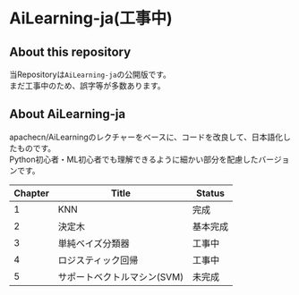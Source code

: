 # AiLearning-ja(工事中)

## About this repository
当Repositoryは`AiLearning-ja`の公開版です。  
まだ工事中のため、誤字等が多数あります。

## About AiLearning-ja
apachecn/AiLearningのレクチャーをベースに、コードを改良して、日本語化したものです。  
Python初心者・ML初心者でも理解できるように細かい部分を配慮したバージョンです。

| Chapter | Title | Status |
| ------------- | ------------- | ------------- |
| 1  | KNN  | 完成  |
| 2  | 決定木  | 基本完成  |
| 3  | 単純ベイズ分類器  | 工事中  |
| 4  | ロジスティック回帰  | 工事中  |
| 5  | サポートベクトルマシン(SVM)  | 未完成  |
